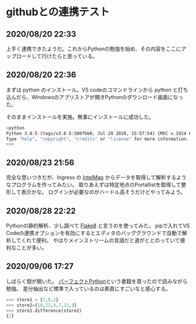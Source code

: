# githubとの連携テスト

## 2020/08/20 22:33

上手く連携できたようだ。これからPythonの勉強を始め、その内容をここにアップロードして行けたらと思っている。

## 2020/08/20 22:36

まずは python のインストール。VS codeのコマンドラインから python と打ち込んだら、Windowsのアプリストアが開きPythonのダウンロード画面になった。

そのままインストールを実施。無事にインストールに成功した。

```sh
>python
Python 3.8.5 (tags/v3.8.5:580fbb0, Jul 20 2020, 15:57:54) [MSC v.1924 64 bit (AMD64)] on win32
Type "help", "copyright", "credits" or "license" for more information.
>>>
```

## 2020/08/23 21:56

完全な思いつきだが、Ingress の [IntelMap](https://intel.ingress.com/intel) からデータを取得して解析するようなプログラムを作ってみたい。
取りあえずは特定地点のPortallistを取得して整形して表示かな。
ログインが必要なのがハードル高そうだけどやってみよう。

## 2020/08/28 22:22

Pythonの静的解析、少し調べて [Flake8](https://flake8.pycqa.org/en/latest/) と言うのを使ってみた。
pipで入れてVS Codeの連携オプションを有効にするとエディタのバッググラウンドで自動で解析してくれて便利。
やはりメインストリームの言語だと道がととのっていて便利なことが多い。

## 2020/09/06 17:27

しばらく間が開いた。
[パーフェクトPython](https://gihyo.jp/book/2020/978-4-297-11223-3)という書籍を買ったので読みながら勉強。
差分抽出など標準で入っているのは素直にすごいなと感心する。

```python
>>> store1 = {7,9,2}
>>> store2={18,22,3,7,12,9}
>>> store1.difference(store2)
{2}
```
